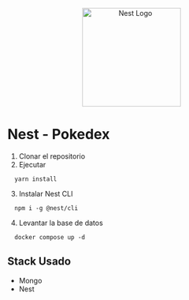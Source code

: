 <p align="center">
  <a href="http://nestjs.com/" target="blank"><img src="https://nestjs.com/img/logo-small.svg" width="200" alt="Nest Logo" /></a>
</p>

# Nest - Pokedex

1. Clonar el repositorio
2. Ejecutar
```
  yarn install
```
3. Instalar Nest CLI
```
  npm i -g @nest/cli
```
4. Levantar la base de datos 
```
  docker compose up -d
```

## Stack Usado
* Mongo
* Nest